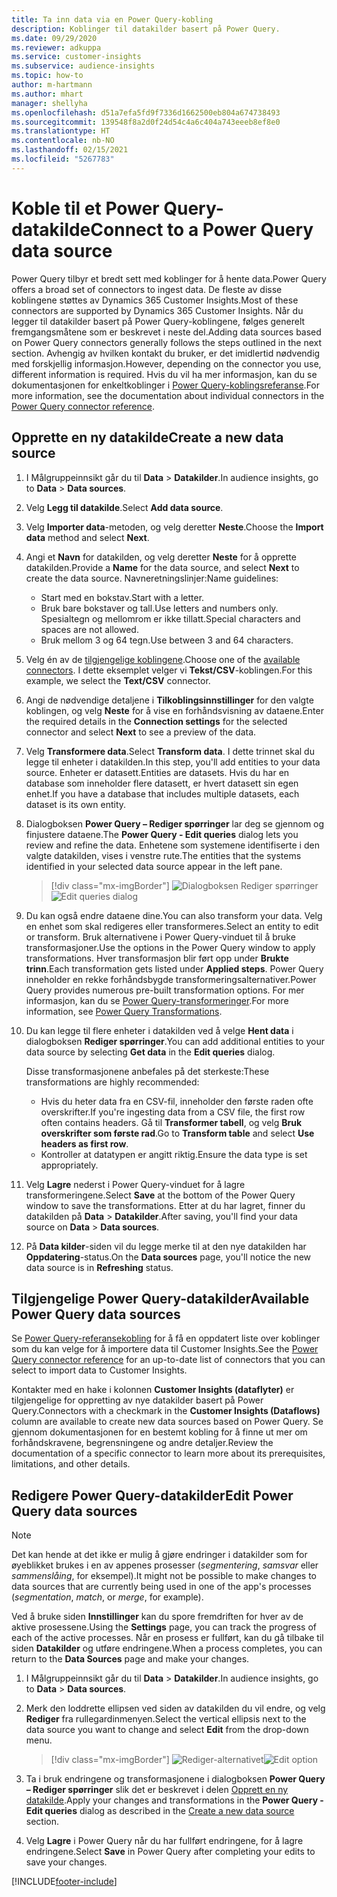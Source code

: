 ```yaml
---
title: Ta inn data via en Power Query-kobling
description: Koblinger til datakilder basert på Power Query.
ms.date: 09/29/2020
ms.reviewer: adkuppa
ms.service: customer-insights
ms.subservice: audience-insights
ms.topic: how-to
author: m-hartmann
ms.author: mhart
manager: shellyha
ms.openlocfilehash: d51a7efa5fd9f7336d1662500eb804a674738493
ms.sourcegitcommit: 139548f8a2d0f24d54c4a6c404a743eeeb8ef8e0
ms.translationtype: HT
ms.contentlocale: nb-NO
ms.lasthandoff: 02/15/2021
ms.locfileid: "5267783"
---
```

# <a name="connect-to-a-power-query-data-source"></a><span data-ttu-id="80bbf-103">Koble til et Power Query-datakilde</span><span class="sxs-lookup"><span data-stu-id="80bbf-103">Connect to a Power Query data source</span></span>

<span data-ttu-id="80bbf-104">Power Query tilbyr et bredt sett med koblinger for å hente data.</span><span class="sxs-lookup"><span data-stu-id="80bbf-104">Power Query offers a broad set of connectors to ingest data.</span></span> <span data-ttu-id="80bbf-105">De fleste av disse koblingene støttes av Dynamics 365 Customer Insights.</span><span class="sxs-lookup"><span data-stu-id="80bbf-105">Most of these connectors are supported by Dynamics 365 Customer Insights.</span></span> <span data-ttu-id="80bbf-106">Når du legger til datakilder basert på Power Query-koblingene, følges generelt fremgangsmåtene som er beskrevet i neste del.</span><span class="sxs-lookup"><span data-stu-id="80bbf-106">Adding data sources based on Power Query connectors generally follows the steps outlined in the next section.</span></span> <span data-ttu-id="80bbf-107">Avhengig av hvilken kontakt du bruker, er det imidlertid nødvendig med forskjellig informasjon.</span><span class="sxs-lookup"><span data-stu-id="80bbf-107">However, depending on the connector you use, different information is required.</span></span> <span data-ttu-id="80bbf-108">Hvis du vil ha mer informasjon, kan du se dokumentasjonen for enkeltkoblinger i [Power Query-koblingsreferanse](https://docs.microsoft.com/power-query/connectors/).</span><span class="sxs-lookup"><span data-stu-id="80bbf-108">For more information, see the documentation about individual connectors in the [Power Query connector reference](https://docs.microsoft.com/power-query/connectors/).</span></span>

## <a name="create-a-new-data-source"></a><span data-ttu-id="80bbf-109">Opprette en ny datakilde</span><span class="sxs-lookup"><span data-stu-id="80bbf-109">Create a new data source</span></span>

1. <span data-ttu-id="80bbf-110">I Målgruppeinnsikt går du til **Data** > **Datakilder**.</span><span class="sxs-lookup"><span data-stu-id="80bbf-110">In audience insights, go to **Data** > **Data sources**.</span></span>

1. <span data-ttu-id="80bbf-111">Velg **Legg til datakilde**.</span><span class="sxs-lookup"><span data-stu-id="80bbf-111">Select **Add data source**.</span></span>

1. <span data-ttu-id="80bbf-112">Velg **Importer data**-metoden, og velg deretter **Neste**.</span><span class="sxs-lookup"><span data-stu-id="80bbf-112">Choose the **Import data** method and select **Next**.</span></span>

1. <span data-ttu-id="80bbf-113">Angi et **Navn** for datakilden, og velg deretter **Neste** for å opprette datakilden.</span><span class="sxs-lookup"><span data-stu-id="80bbf-113">Provide a **Name** for the data source, and select **Next** to create the data source.</span></span> <span data-ttu-id="80bbf-114">Navneretningslinjer:</span><span class="sxs-lookup"><span data-stu-id="80bbf-114">Name guidelines:</span></span> 
   - <span data-ttu-id="80bbf-115">Start med en bokstav.</span><span class="sxs-lookup"><span data-stu-id="80bbf-115">Start with a letter.</span></span>
   - <span data-ttu-id="80bbf-116">Bruk bare bokstaver og tall.</span><span class="sxs-lookup"><span data-stu-id="80bbf-116">Use letters and numbers only.</span></span> <span data-ttu-id="80bbf-117">Spesialtegn og mellomrom er ikke tillatt.</span><span class="sxs-lookup"><span data-stu-id="80bbf-117">Special characters and spaces are not allowed.</span></span>
   - <span data-ttu-id="80bbf-118">Bruk mellom 3 og 64 tegn.</span><span class="sxs-lookup"><span data-stu-id="80bbf-118">Use between 3 and 64 characters.</span></span>

1. <span data-ttu-id="80bbf-119">Velg én av de [tilgjengelige koblingene](#available-power-query-data-sources).</span><span class="sxs-lookup"><span data-stu-id="80bbf-119">Choose one of the [available connectors](#available-power-query-data-sources).</span></span> <span data-ttu-id="80bbf-120">I dette eksemplet velger vi **Tekst/CSV**-koblingen.</span><span class="sxs-lookup"><span data-stu-id="80bbf-120">For this example, we select the **Text/CSV** connector.</span></span>

1. <span data-ttu-id="80bbf-121">Angi de nødvendige detaljene i **Tilkoblingsinnstillinger** for den valgte koblingen, og velg **Neste** for å vise en forhåndsvisning av dataene.</span><span class="sxs-lookup"><span data-stu-id="80bbf-121">Enter the required details in the **Connection settings** for the selected connector and select **Next** to see a preview of the data.</span></span>

1. <span data-ttu-id="80bbf-122">Velg **Transformere data**.</span><span class="sxs-lookup"><span data-stu-id="80bbf-122">Select **Transform data**.</span></span> <span data-ttu-id="80bbf-123">I dette trinnet skal du legge til enheter i datakilden.</span><span class="sxs-lookup"><span data-stu-id="80bbf-123">In this step, you'll add entities to your data source.</span></span> <span data-ttu-id="80bbf-124">Enheter er datasett.</span><span class="sxs-lookup"><span data-stu-id="80bbf-124">Entities are datasets.</span></span> <span data-ttu-id="80bbf-125">Hvis du har en database som inneholder flere datasett, er hvert datasett sin egen enhet.</span><span class="sxs-lookup"><span data-stu-id="80bbf-125">If you have a database that includes multiple datasets, each dataset is its own entity.</span></span>

1. <span data-ttu-id="80bbf-126">Dialogboksen **Power Query – Rediger spørringer** lar deg se gjennom og finjustere dataene.</span><span class="sxs-lookup"><span data-stu-id="80bbf-126">The **Power Query - Edit queries** dialog lets you review and refine the data.</span></span> <span data-ttu-id="80bbf-127">Enhetene som systemene identifiserte i den valgte datakilden, vises i venstre rute.</span><span class="sxs-lookup"><span data-stu-id="80bbf-127">The entities that the systems identified in your selected data source appear in the left pane.</span></span>

   > [!div class="mx-imgBorder"]
   > <span data-ttu-id="80bbf-128">![Dialogboksen Rediger spørringer](media/data-manager-configure-edit-queries.png "Dialogboksen Rediger spørringer")</span><span class="sxs-lookup"><span data-stu-id="80bbf-128">![Edit queries dialog](media/data-manager-configure-edit-queries.png "Edit queries dialog")</span></span>

1. <span data-ttu-id="80bbf-129">Du kan også endre dataene dine.</span><span class="sxs-lookup"><span data-stu-id="80bbf-129">You can also transform your data.</span></span> <span data-ttu-id="80bbf-130">Velg en enhet som skal redigeres eller transformeres.</span><span class="sxs-lookup"><span data-stu-id="80bbf-130">Select an entity to edit or transform.</span></span> <span data-ttu-id="80bbf-131">Bruk alternativene i Power Query-vinduet til å bruke transformasjoner.</span><span class="sxs-lookup"><span data-stu-id="80bbf-131">Use the options in the Power Query window to apply transformations.</span></span> <span data-ttu-id="80bbf-132">Hver transformasjon blir ført opp under **Brukte trinn**.</span><span class="sxs-lookup"><span data-stu-id="80bbf-132">Each transformation gets listed under **Applied steps**.</span></span> <span data-ttu-id="80bbf-133">Power Query inneholder en rekke forhåndsbygde transformeringsalternativer.</span><span class="sxs-lookup"><span data-stu-id="80bbf-133">Power Query provides numerous pre-built transformation options.</span></span> <span data-ttu-id="80bbf-134">For mer informasjon, kan du se [Power Query-transformeringer](https://docs.microsoft.com/power-query/power-query-what-is-power-query#transformations).</span><span class="sxs-lookup"><span data-stu-id="80bbf-134">For more information, see [Power Query Transformations](https://docs.microsoft.com/power-query/power-query-what-is-power-query#transformations).</span></span>

1. <span data-ttu-id="80bbf-135">Du kan legge til flere enheter i datakilden ved å velge **Hent data** i dialogboksen **Rediger spørringer**.</span><span class="sxs-lookup"><span data-stu-id="80bbf-135">You can add additional entities to your data source by selecting **Get data** in the **Edit queries** dialog.</span></span>

   <span data-ttu-id="80bbf-136">Disse transformasjonene anbefales på det sterkeste:</span><span class="sxs-lookup"><span data-stu-id="80bbf-136">These transformations are highly recommended:</span></span>

   - <span data-ttu-id="80bbf-137">Hvis du heter data fra en CSV-fil, inneholder den første raden ofte overskrifter.</span><span class="sxs-lookup"><span data-stu-id="80bbf-137">If you're ingesting data from a CSV file, the first row often contains headers.</span></span> <span data-ttu-id="80bbf-138">Gå til **Transformer tabell**, og velg **Bruk overskrifter som første rad**.</span><span class="sxs-lookup"><span data-stu-id="80bbf-138">Go to **Transform table** and select **Use headers as first row**.</span></span>
   - <span data-ttu-id="80bbf-139">Kontroller at datatypen er angitt riktig.</span><span class="sxs-lookup"><span data-stu-id="80bbf-139">Ensure the data type is set appropriately.</span></span>

1. <span data-ttu-id="80bbf-140">Velg **Lagre** nederst i Power Query-vinduet for å lagre transformeringene.</span><span class="sxs-lookup"><span data-stu-id="80bbf-140">Select **Save** at the bottom of the Power Query window to save the transformations.</span></span> <span data-ttu-id="80bbf-141">Etter at du har lagret, finner du datakilden på **Data** > **Datakilder**.</span><span class="sxs-lookup"><span data-stu-id="80bbf-141">After saving, you'll find your data source on **Data** > **Data sources**.</span></span>

1. <span data-ttu-id="80bbf-142">På **Data kilder**-siden vil du legge merke til at den nye datakilden har **Oppdatering**-status.</span><span class="sxs-lookup"><span data-stu-id="80bbf-142">On the **Data sources** page, you'll notice the new data source is in **Refreshing** status.</span></span>

## <a name="available-power-query-data-sources"></a><span data-ttu-id="80bbf-143">Tilgjengelige Power Query-datakilder</span><span class="sxs-lookup"><span data-stu-id="80bbf-143">Available Power Query data sources</span></span>

<span data-ttu-id="80bbf-144">Se [Power Query-referansekobling](https://docs.microsoft.com/power-query/connectors/) for å få en oppdatert liste over koblinger som du kan velge for å importere data til Customer Insights.</span><span class="sxs-lookup"><span data-stu-id="80bbf-144">See the [Power Query connector reference](https://docs.microsoft.com/power-query/connectors/) for an up-to-date list of connectors that you can select to import data to Customer Insights.</span></span> 

<span data-ttu-id="80bbf-145">Kontakter med en hake i kolonnen **Customer Insights (dataflyter)** er tilgjengelige for oppretting av nye datakilder basert på Power Query.</span><span class="sxs-lookup"><span data-stu-id="80bbf-145">Connectors with a checkmark in the **Customer Insights (Dataflows)** column are available to create new data sources based on Power Query.</span></span> <span data-ttu-id="80bbf-146">Se gjennom dokumentasjonen for en bestemt kobling for å finne ut mer om forhåndskravene, begrensningene og andre detaljer.</span><span class="sxs-lookup"><span data-stu-id="80bbf-146">Review the documentation of a specific connector to learn more about its prerequisites, limitations, and other details.</span></span>

## <a name="edit-power-query-data-sources"></a><span data-ttu-id="80bbf-147">Redigere Power Query-datakilder</span><span class="sxs-lookup"><span data-stu-id="80bbf-147">Edit Power Query data sources</span></span>

> [!NOTE]
> <span data-ttu-id="80bbf-148">Det kan hende at det ikke er mulig å gjøre endringer i datakilder som for øyeblikket brukes i en av appenes prosesser (*segmentering*, *samsvar* eller *sammenslåing*, for eksempel).</span><span class="sxs-lookup"><span data-stu-id="80bbf-148">It might not be possible to make changes to data sources that are currently being used in one of the app's processes (*segmentation*, *match*, or *merge*, for example).</span></span> 
>
> <span data-ttu-id="80bbf-149">Ved å bruke siden **Innstillinger** kan du spore fremdriften for hver av de aktive prosessene.</span><span class="sxs-lookup"><span data-stu-id="80bbf-149">Using the **Settings** page, you can track the progress of each of the active processes.</span></span> <span data-ttu-id="80bbf-150">Når en prosess er fullført, kan du gå tilbake til siden **Datakilder** og utføre endringene.</span><span class="sxs-lookup"><span data-stu-id="80bbf-150">When a process completes, you can return to the **Data Sources** page and make your changes.</span></span>

1. <span data-ttu-id="80bbf-151">I Målgruppeinnsikt går du til **Data** > **Datakilder**.</span><span class="sxs-lookup"><span data-stu-id="80bbf-151">In audience insights, go to **Data** > **Data sources**.</span></span>

2. <span data-ttu-id="80bbf-152">Merk den loddrette ellipsen ved siden av datakilden du vil endre, og velg **Rediger** fra rullegardinmenyen.</span><span class="sxs-lookup"><span data-stu-id="80bbf-152">Select the vertical ellipsis next to the data source you want to change and select **Edit** from the drop-down menu.</span></span>

   > [!div class="mx-imgBorder"]
   > <span data-ttu-id="80bbf-153">![Rediger-alternativet](media/edit-option-data-sources.png "Rediger-alternativet")</span><span class="sxs-lookup"><span data-stu-id="80bbf-153">![Edit option](media/edit-option-data-sources.png "Edit option")</span></span>

3. <span data-ttu-id="80bbf-154">Ta i bruk endringene og transformasjonene i dialogboksen **Power Query – Rediger spørringer** slik det er beskrevet i delen [Opprett en ny datakilde](#create-a-new-data-source).</span><span class="sxs-lookup"><span data-stu-id="80bbf-154">Apply your changes and transformations in the **Power Query - Edit queries** dialog as described in the [Create a new data source](#create-a-new-data-source) section.</span></span>

4. <span data-ttu-id="80bbf-155">Velg **Lagre** i Power Query når du har fullført endringene, for å lagre endringene.</span><span class="sxs-lookup"><span data-stu-id="80bbf-155">Select **Save** in Power Query after completing your edits to save your changes.</span></span>


[!INCLUDE[footer-include](../includes/footer-banner.md)]